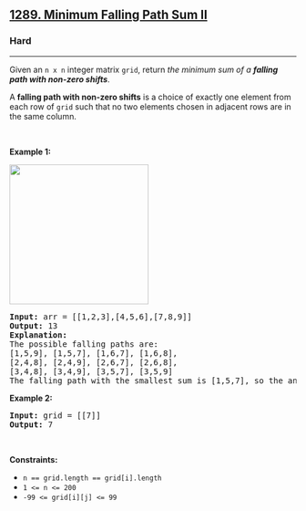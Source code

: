 <h2><a href="https://leetcode.com/problems/minimum-falling-path-sum-ii/">1289. Minimum Falling Path Sum II</a></h2><h3>Hard</h3><hr><div style="user-select: auto;"><p style="user-select: auto;">Given an <code style="user-select: auto;">n x n</code> integer matrix <code style="user-select: auto;">grid</code>, return <em style="user-select: auto;">the minimum sum of a <strong style="user-select: auto;">falling path with non-zero shifts</strong></em>.</p>

<p style="user-select: auto;">A <strong style="user-select: auto;">falling path with non-zero shifts</strong> is a choice of exactly one element from each row of <code style="user-select: auto;">grid</code> such that no two elements chosen in adjacent rows are in the same column.</p>

<p style="user-select: auto;">&nbsp;</p>
<p style="user-select: auto;"><strong style="user-select: auto;">Example 1:</strong></p>
<img alt="" src="https://assets.leetcode.com/uploads/2021/08/10/falling-grid.jpg" style="width: 244px; height: 245px; user-select: auto;">
<pre style="user-select: auto;"><strong style="user-select: auto;">Input:</strong> arr = [[1,2,3],[4,5,6],[7,8,9]]
<strong style="user-select: auto;">Output:</strong> 13
<strong style="user-select: auto;">Explanation:</strong> 
The possible falling paths are:
[1,5,9], [1,5,7], [1,6,7], [1,6,8],
[2,4,8], [2,4,9], [2,6,7], [2,6,8],
[3,4,8], [3,4,9], [3,5,7], [3,5,9]
The falling path with the smallest sum is&nbsp;[1,5,7], so the answer is&nbsp;13.
</pre>

<p style="user-select: auto;"><strong style="user-select: auto;">Example 2:</strong></p>

<pre style="user-select: auto;"><strong style="user-select: auto;">Input:</strong> grid = [[7]]
<strong style="user-select: auto;">Output:</strong> 7
</pre>

<p style="user-select: auto;">&nbsp;</p>
<p style="user-select: auto;"><strong style="user-select: auto;">Constraints:</strong></p>

<ul style="user-select: auto;">
	<li style="user-select: auto;"><code style="user-select: auto;">n == grid.length == grid[i].length</code></li>
	<li style="user-select: auto;"><code style="user-select: auto;">1 &lt;= n &lt;= 200</code></li>
	<li style="user-select: auto;"><code style="user-select: auto;">-99 &lt;= grid[i][j] &lt;= 99</code></li>
</ul>
</div>